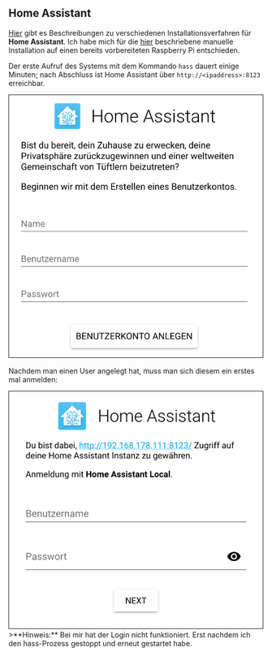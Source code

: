 ## Home Assistant

[Hier](https://www.home-assistant.io/docs/installation) gibt es Beschreibungen zu verschiedenen Installationsverfahren für **Home Assistant**. Ich habe mich für die [hier](https://www.home-assistant.io/docs/installation/raspberry-pi/) beschriebene manuelle Installation auf einen bereits vorbereiteten Raspberry Pi entschieden.

Der erste Aufruf des Systems mit dem Kommando `hass` dauert einige Minuten; nach Abschluss ist Home Assistant über `http://<ipaddress>:8123` erreichbar.

<img src="../images4git/ha-create_user.jpg" width="500" border="1">

Nachdem man einen User angelegt hat, muss man sich diesem ein erstes mal anmelden:

<img src="../images4git/ha-first_login.jpg" width="500" border="1">
>**Hinweis:** Bei mir hat der Login nicht funktioniert. Erst nachdem ich den hass-Prozess gestoppt und erneut gestartet habe.

